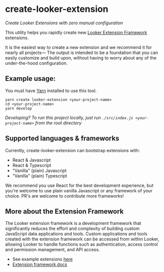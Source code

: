 # create-looker-extension

_Create Looker Extensions with zero manual configuration_

This utility helps you rapidly create new [Looker Extension Framework](https://docs.looker.com/data-modeling/extension-framework/extension-framework-intro) extensions.

It is the easiest way to create a new extension and we recommend it for nearly all projects— The output is intended to be a foundation that you can easily customize and build upon, without having to worry about any of the under-the-hood configuration.

## Example usage:

You must have [Yarn](https://classic.yarnpkg.com/en/docs/install) installed to use this tool.

```
yarn create looker-extension <your-project-name>
cd <your-project-name>
yarn develop
```

_Developing? To run this project locally, just run `./src/index.js <your-project-name>` from the root directory_

## Supported languages & frameworks

Currently, create-looker-extension can bootstrap extensions with:

- React & Javascript
- React & Typescript
- "Vanilla" (plain) Javascript
- "Vanilla" (plain) Typescript

We recommend you use React for the best development experience, but you're welcome to use plain vanilla Javascript or any framework of your choice. PR's are welcome to contribute more frameworks!

## More about the Extension Framework

The Looker extension framework is a development framework that significantly reduces the effort and complexity of building custom JavaScript data applications and tools. Custom applications and tools created with the extension framework can be accessed from within Looker, allowing Looker to handle functions such as authentication, access control and permission management, and API access.

- See example extensions [here](https://github.com/looker-open-source/extension-examples)
- [Extension framework docs](https://docs.looker.com/data-modeling/extension-framework/extension-framework-intro)
